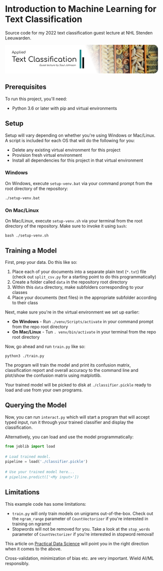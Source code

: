 # Introduction to Machine Learning for Text Classification
Source code for my 2022 text classification guest lecture at NHL Stenden Leeuwarden.

![Applied Text Classification: Lecture by Saul Johnson](header.png)

## Prerequisites
To run this project, you'll need:

* Python 3.6 or later with pip and virtual environments

## Setup
Setup will vary depending on whether you're using Windows or Mac/Linux. A script is included for each OS that will do the following for you:

* Delete any existing virtual environment for this project
* Provision fresh virtual environment
* Install all dependencies for this project in that virtual environment

### Windows
On Windows, execute `setup-venv.bat` via your command prompt from the root directory of the repository:

```
./setup-venv.bat
```

### On Mac/Linux
On Mac/Linux, execute `setup-venv.sh` via your terminal from the root directory of the repository. Make sure to invoke it using `bash`:

```
bash ./setup-venv.sh
```

## Training a Model
First, prep your data. Do this like so:

1. Place each of your documents into a separate plain text (`*.txt`) file (check out `split_csv.py` for a starting point to do this programmatically)
2. Create a folder called `data` in the repository root directory
3. Within this `data` directory, make subfolders corresponding to your classes
4. Place your documents (text files) in the appropriate subfolder according to their class

Next, make sure you're in the virtual environment we set up earlier:

* **On Windows** - Run `./venv/Scripts/activate` in your command prompt from the repo root directory
* **On Mac/Linux** - Tun `. venv/bin/activate` in your terminal from the repo root directory

Now, go ahead and run `train.py` like so:

```
python3 ./train.py
```

The program will train the model and print its confusion matrix, classification report and overall accuracy to the command line and plot/show the confusion matrix using matplotlib.

Your trained model will be picked to disk at `./classifier.pickle` ready to load and use from your own programs.

## Querying the Model
Now, you can run `interact.py` which will start a program that will accept typed input, run it through your trained classifier and display the classification.

Alternatively, you can load and use the model programmatically:

```python
from joblib import load

# Load trained model.
pipeline = load('./classifier.pickle')

# Use your trained model here...
# pipeline.predict(['<My input>'])
```

## Limitations
This example code has some limitations:

* `train.py` will only train models on unigrams out-of-the-box. Check out the `ngram_range` parameter of `CountVectorizer` if you're interested in training on ngrams!
* Stopwords will not be removed for you. Take a look at the `stop_words` parameter of `CountVectorizer` if you're interested in stopword removal!

This article on [Practical Data Science](https://practicaldatascience.co.uk/machine-learning/how-to-use-count-vectorization-for-n-gram-analysis) will point you in the right direction when it comes to the above.

Cross-validation, minimization of bias etc. are very important. Wield AI/ML responsibly.
